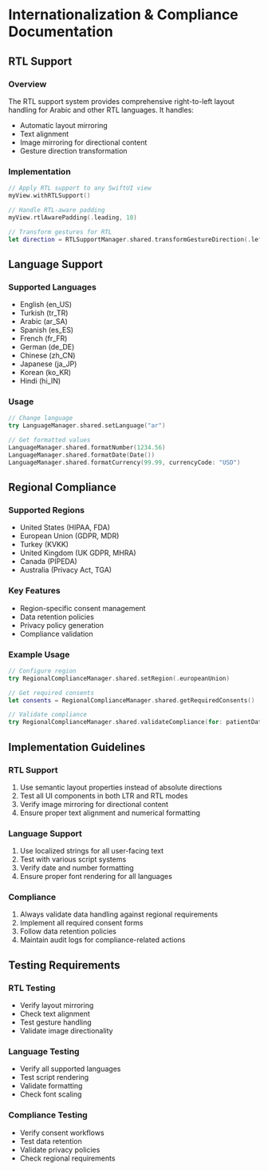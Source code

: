 # Internationalization & Compliance Documentation

## RTL Support

### Overview
The RTL support system provides comprehensive right-to-left layout handling for Arabic and other RTL languages. It handles:
- Automatic layout mirroring
- Text alignment
- Image mirroring for directional content
- Gesture direction transformation

### Implementation
```swift
// Apply RTL support to any SwiftUI view
myView.withRTLSupport()

// Handle RTL-aware padding
myView.rtlAwarePadding(.leading, 10)

// Transform gestures for RTL
let direction = RTLSupportManager.shared.transformGestureDirection(.left)
```

## Language Support

### Supported Languages
- English (en_US)
- Turkish (tr_TR)
- Arabic (ar_SA)
- Spanish (es_ES)
- French (fr_FR)
- German (de_DE)
- Chinese (zh_CN)
- Japanese (ja_JP)
- Korean (ko_KR)
- Hindi (hi_IN)

### Usage
```swift
// Change language
try LanguageManager.shared.setLanguage("ar")

// Get formatted values
LanguageManager.shared.formatNumber(1234.56)
LanguageManager.shared.formatDate(Date())
LanguageManager.shared.formatCurrency(99.99, currencyCode: "USD")
```

## Regional Compliance

### Supported Regions
- United States (HIPAA, FDA)
- European Union (GDPR, MDR)
- Turkey (KVKK)
- United Kingdom (UK GDPR, MHRA)
- Canada (PIPEDA)
- Australia (Privacy Act, TGA)

### Key Features
- Region-specific consent management
- Data retention policies
- Privacy policy generation
- Compliance validation

### Example Usage
```swift
// Configure region
try RegionalComplianceManager.shared.setRegion(.europeanUnion)

// Get required consents
let consents = RegionalComplianceManager.shared.getRequiredConsents()

// Validate compliance
try RegionalComplianceManager.shared.validateCompliance(for: patientData)
```

## Implementation Guidelines

### RTL Support
1. Use semantic layout properties instead of absolute directions
2. Test all UI components in both LTR and RTL modes
3. Verify image mirroring for directional content
4. Ensure proper text alignment and numerical formatting

### Language Support
1. Use localized strings for all user-facing text
2. Test with various script systems
3. Verify date and number formatting
4. Ensure proper font rendering for all languages

### Compliance
1. Always validate data handling against regional requirements
2. Implement all required consent forms
3. Follow data retention policies
4. Maintain audit logs for compliance-related actions

## Testing Requirements

### RTL Testing
- Verify layout mirroring
- Check text alignment
- Test gesture handling
- Validate image directionality

### Language Testing
- Verify all supported languages
- Test script rendering
- Validate formatting
- Check font scaling

### Compliance Testing
- Verify consent workflows
- Test data retention
- Validate privacy policies
- Check regional requirements